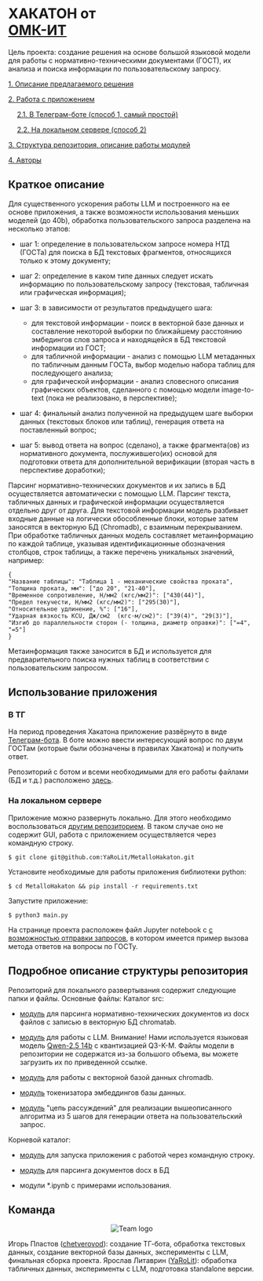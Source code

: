 # ХАКАТОН от<br>[ОМК-ИТ](https://habr.com/ru/companies/omk-it/articles/850434/?telegram_habr)
Цель проекта: создание решения на основе большой языковой модели для работы с нормативно-техническими документами (ГОСТ), их анализа и поиска информации по пользовательскому запросу.

[1. Описание предлагаемого решения](#краткое-описание)

[2. Работа с приложением](#использование-приложения)

&emsp; [2.1. В Телеграм-боте (способ 1, самый простой)](#в-ТГ)

&emsp; [2.2. На локальном сервере (способ 2)](#на-локальном-сервере)

[3. Структура репозитория, описание работы модулей](#подробное-описание-структуры-репозитория)

[4. Авторы](README.md#команда)

## Краткое описание

Для существенного ускорения работы LLM и построенного на ее основе приложения, а также возможности использования меньших моделей (до 40b), обработка пользовательского запроса разделена на несколько этапов:

- шаг 1: определение в пользовательском запросе номера НТД (ГОСТа) для поиска в БД текстовых фрагментов, относящихся только к этому документу;

- шаг 2: определение в каком типе данных следует искать информацию по пользовательскому запросу (текстовая, табличная или графическая информация);

- шаг 3: в зависимости от результатов предыдущего шага:
    * для текстовой информации - поиск в векторной базе данных и составление некоторой выборки по ближайшему расстоянию эмбедингов слов запроса и находящейся в БД текстовой информации из ГОСТ;
    * для табличной информации - анализ с помощью LLM метаданных по табличным данным ГОСТа, выбор моделью набора таблиц для последующего анализа;
    * для графической информации - анализ словесного описания графических объектов, сделанного с помощью модели image-to-text (пока не реализовано, в перспективе);

- шаг 4: финальный анализ полученной на предыдущем шаге выборки данных (текстовых блоков или таблиц), генерация ответа на поставленный вопрос;

- шаг 5: вывод ответа на вопрос (сделано), а также фрагмента(ов) из нормативного документа, послужившего(их) основой для подготовки ответа для дополнительной верификации (вторая часть в перспективе доработки);

Парсинг нормативно-технических документов и их запись в БД осуществляется автоматически с помощью LLM. Парсинг текста, табличных данных и графической информации осуществляется отдельно друг от друга. Для текстовой информации модель разбивает входные данные на логически обособленные блоки, которые затем заносятся в векторную БД (Chromadb), с взаимным перекрыванием. При обработке табличных данных модель составляет метаинформацию по каждой таблице, указывая идентификационные обозначения столбцов, строк таблицы, а также перечень уникальных значений, например:
```
{
"Название таблицы": "Таблица 1 - механические свойства проката",
"Толщина проката, мм": ["до 20", "21-40"],
"Временное сопротивление, Н/мм2 (кгс/мм2)": ["430(44)"],
"Предел текучести, Н/мм2 (кгс/мм2)": ["295(30)"],
"Относительное удлинение, %": ["16"],
"Ударная вязкость KCU, Дж/см2  (кгс·м/см2)": ["39(4)", "29(3)"],
"Изгиб до параллельности сторон (- толщина, диаметр оправки)": ["=4", "=5"]
}
```
Метаинформация также заносится в БД и используется для предварительного поиска нужных таблиц в соответствии с пользовательским запросом.

## Использование приложения

### В ТГ

На период проведения Хакатона приложение развёрнуто в виде [Телеграм-бота](https://t.me/RadostTrudaMetalloInfoBot). В боте можно ввести интересующий вопрос по двум ГОСТам (которые были обозначены в правилах Хакатона) и получить ответ.

Репозиторий с ботом и всеми необходимыми для его работы файлами (БД и т.д.) расположено [здесь](https://github.com/chetverovod/MetalloInfoBot).


### На локальном сервере

Приложение можно развернуть локально. Для этого необходимо воспользоваться [другим репозиторием](https://github.com/YaRoLit/MetalloHakaton.git). В таком случае оно не содержит GUI, работа с приложением осуществляется через командную строку. 
```
$ git clone git@github.com:YaRoLit/MetalloHakaton.git
```
Установите необходимые для работы приложения библиотеки python:
```
$ cd MetalloHakaton && pip install -r requirements.txt 
```
Запустите приложение:
```
$ python3 main.py
```
На странице проекта расположен файл Jupyter notebook с [с возможностью отправки запросов](main_test.ipynb), в котором имеется пример вызова метода ответов на вопросы по ГОСТу. 

## Подробное описание структуры репозитория

Репозиторий для локального развертывания содержит следующие папки и файлы. Основные файлы:
Каталог src:
- [модуль](src/docx_parse.py) для парсинга нормативно-технических документов из docx файлов с записью в векторную БД chromatab.

- [модуль](src/llama_model_api.py) для работы с LLM. Внимание! Нами используется языковая модель [Qwen-2.5 14b](https://huggingface.co/bartowski/Rombos-llm-V2.6-Qwen-14b-GGUF) с квантизацией Q3-K-M. Файлы модели в репозитории не содержатся из-за большого объема, вы можете загрузить их по приведенной ссылке.

- [модуль](src/vbd_api.py) для работы с векторной базой данных chromadb.

- [модуль](src/embd_func.py) токенизатора эмбеддингов базы данных.

- [модуль](src/chain_of_thoughts.py) "цепь рассуждений" для реализации вышеописанного алгоритма из 5 шагов для генерации ответа на пользовательский запрос.

Корневой каталог:
- [модуль](main.py) для запуска приложения с работой через командную строку.

- [модуль](docx-parser.py) для парсинга документов docx в БД

- модули *.ipynb с примерами использования.

## Команда
<p align="center">
<img src = './images/logo.png' alt = 'Team logo' align='center'/>
</p>

Игорь Пластов ([chetverovod](https://github.com/chetverovod)): создание ТГ-бота, обработка текстовых данных, создание векторной базы данных, эксперименты с LLM, финальная сборка проекта. 
Ярослав Литаврин ([YaRoLit](https://github.com/yarolit)): обработка табличных данных, эксперименты с LLM, подготовка standalone версии.
